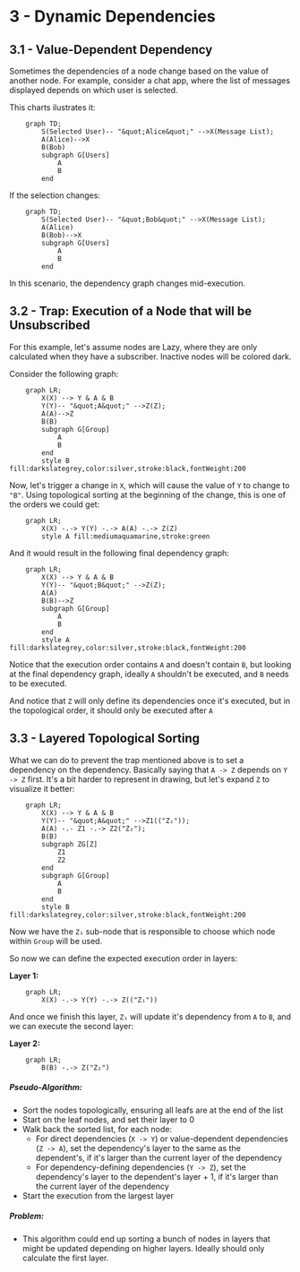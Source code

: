 # 3 - Dynamic Dependencies

## 3.1 - Value-Dependent Dependency

Sometimes the dependencies of a node change based on the value of another node. For example, consider a chat app, where the list of messages displayed depends on which user is selected.

This charts ilustrates it:

```mermaid
    graph TD;
        S(Selected User)-- "&quot;Alice&quot;" -->X(Message List);
        A(Alice)-->X
        B(Bob)
        subgraph G[Users]
            A
            B
        end
```

If the selection changes:

```mermaid
    graph TD;
        S(Selected User)-- "&quot;Bob&quot;" -->X(Message List);
        A(Alice)
        B(Bob)-->X
        subgraph G[Users]
            A
            B
        end
```

In this scenario, the dependency graph changes mid-execution.

## 3.2 - Trap: Execution of a Node that will be Unsubscribed

For this example, let's assume nodes are Lazy, where they are only calculated when they have a subscriber. Inactive nodes will be colored dark.

Consider the following graph:

```mermaid
    graph LR;
        X(X) --> Y & A & B
        Y(Y)-- "&quot;A&quot;" -->Z(Z);
        A(A)-->Z
        B(B)
        subgraph G[Group]
            A
            B
        end
        style B fill:darkslategrey,color:silver,stroke:black,fontWeight:200
```

Now, let's trigger a change in `X`, which will cause the value of `Y` to change to `"B"`. Using topological sorting at the beginning of the change, this is one of the orders we could get:

```mermaid
    graph LR;
        X(X) -.-> Y(Y) -.-> A(A) -.-> Z(Z)
        style A fill:mediumaquamarine,stroke:green
```

And it would result in the following final dependency graph:

```mermaid
    graph LR;
        X(X) --> Y & A & B
        Y(Y)-- "&quot;B&quot;" -->Z(Z);
        A(A)
        B(B)-->Z
        subgraph G[Group]
            A
            B
        end
        style A fill:darkslategrey,color:silver,stroke:black,fontWeight:200
```

Notice that the execution order contains `A` and doesn't contain `B`, but looking at the final dependency graph, ideally `A` shouldn't be executed, and `B` needs to be executed.

And notice that `Z` will only define its dependencies once it's executed, but in the topological order, it should only be executed after `A`

## 3.3 - Layered Topological Sorting

What we can do to prevent the trap mentioned above is to set a dependency on the dependency. Basically saying that `A -> Z` depends on `Y -> Z` first. It's a bit harder to represent in drawing, but let's expand `Z` to visualize it better:

```mermaid
    graph LR;
        X(X) --> Y & A & B
        Y(Y)-- "&quot;A&quot;" -->Z1(("Z₁"));
        A(A) -.- Z1 -.-> Z2("Z₂");
        B(B)
        subgraph ZG[Z]
            Z1
            Z2
        end
        subgraph G[Group]
            A
            B
        end
        style B fill:darkslategrey,color:silver,stroke:black,fontWeight:200
```

Now we have the `Z₁` sub-node that is responsible to choose which node within `Group` will be used.

So now we can define the expected execution order in layers:

**Layer 1:**

```mermaid
    graph LR;
        X(X) -.-> Y(Y) -.-> Z(("Z₁"))
```

And once we finish this layer, `Z₁` will update it's dependency from `A` to `B`, and we can execute the second layer:

**Layer 2:**

```mermaid
    graph LR;
        B(B) -.-> Z("Z₂")
```

##### Pseudo-Algorithm:

-   Sort the nodes topologically, ensuring all leafs are at the end of the list
-   Start on the leaf nodes, and set their layer to 0
-   Walk back the sorted list, for each node:
    -   For direct dependencies (`X -> Y`) or value-dependent dependencies (`Z -> A`), set the dependency's layer to the same as the dependent's, if it's larger than the current layer of the dependency
    -   For dependency-defining dependencies (`Y -> Z`), set the dependency's layer to the dependent's layer + 1, if it's larger than the current layer of the dependency
-   Start the execution from the largest layer

##### Problem:

-   This algorithm could end up sorting a bunch of nodes in layers that might be updated depending on higher layers. Ideally should only calculate the first layer.
